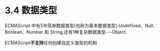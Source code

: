 # 3.4 数据类型

ECMAScript 中有5中简单数据类型(也称为基本数据类型):Undefined、Null、Boolean、Number 和 String.还有1种复杂数据类型---Object.

ECMAScript**不支持**任何创建自定义类型的机制